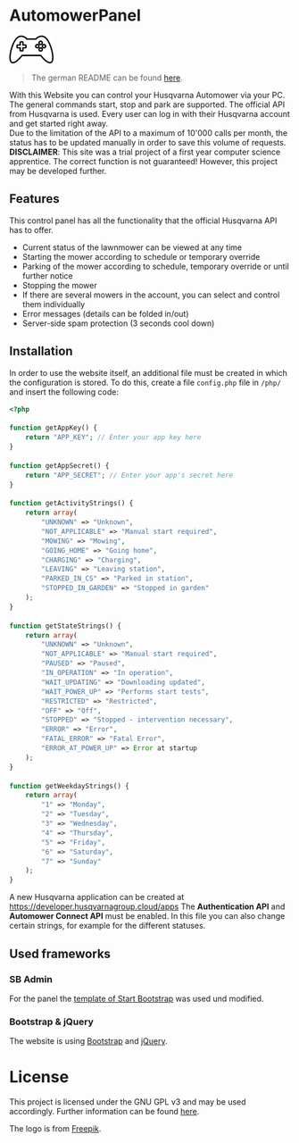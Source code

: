 # AutomowerPanel

<img src="https://github.com/Lezurex/AutomowerPanel/blob/main/dashboard/assets/img/favicon.svg" height="50" alt="logo">

> The german README can be found [here](https://github.com/Lezurex/AutomowerPanel/blob/main/README_DE.md).

With this Website you can control your Husqvarna Automower via your PC. The general commands start, stop and park are supported. The official API from Husqvarna is used. Every user can log in with their Husqvarna account and get started right away.<br />
Due to the limitation of the API to a maximum of 10'000 calls per month, the status has to be updated manually in order to save this volume of requests.<br />
**DISCLAIMER**: This site was a trial project of a first year computer science apprentice. The correct function is not guaranteed! However, this project may be developed further.

## Features
This control panel has all the functionality that the official Husqvarna API has to offer.
- Current status of the lawnmower can be viewed at any time
- Starting the mower according to schedule or temporary override
- Parking of the mower according to schedule, temporary override or until further notice
- Stopping the mower
- If there are several mowers in the account, you can select and control them individually
- Error messages (details can be folded in/out)
- Server-side spam protection (3 seconds cool down)

## Installation

In order to use the website itself, an additional file must be created in which the configuration is stored. To do this, create a file `config.php` file in `/php/` and insert the following code:
```PHP
<?php

function getAppKey() {
    return "APP_KEY"; // Enter your app key here
}

function getAppSecret() {
    return "APP_SECRET"; // Enter your app's secret here
}

function getActivityStrings() {
    return array(
        "UNKNOWN" => "Unknown",
        "NOT_APPLICABLE" => "Manual start required",
        "MOWING" => "Mowing",
        "GOING_HOME" => "Going home",
        "CHARGING" => "Charging",
        "LEAVING" => "Leaving station",
        "PARKED_IN_CS" => "Parked in station",
        "STOPPED_IN_GARDEN" => "Stopped in garden"
    );
}

function getStateStrings() {
    return array(
        "UNKNOWN" => "Unknown",
        "NOT_APPLICABLE" => "Manual start required",
        "PAUSED" => "Paused",
        "IN_OPERATION" => "In operation",
        "WAIT_UPDATING" => "Downloading updated",
        "WAIT_POWER_UP" => "Performs start tests",
        "RESTRICTED" => "Restricted",
        "OFF" => "Off",
        "STOPPED" => "Stopped - intervention necessary",
        "ERROR" => "Error",
        "FATAL_ERROR" => "Fatal Error",
        "ERROR_AT_POWER_UP" => Error at startup
    );
}

function getWeekdayStrings() {
    return array(
        "1" => "Monday",
        "2" => "Tuesday",
        "3" => "Wednesday",
        "4" => "Thursday",
        "5" => "Friday",
        "6" => "Saturday",
        "7" => "Sunday"
    );
}
```
A new Husqvarna application can be created at https://developer.husqvarnagroup.cloud/apps The **Authentication API** and **Automower Connect API** must be enabled.
In this file you can also change certain strings, for example for the different statuses.

## Used frameworks
### SB Admin
For the panel the [template of Start Bootstrap](https://startbootstrap.com/templates/sb-admin/) was used und modified.

### Bootstrap & jQuery
The website is using [Bootstrap](https://getbootstrap.com/) and [jQuery](https://jquery.com).

# License
This project is licensed under the GNU GPL v3 and may be used accordingly. Further information can be found [here](https://github.com/Lezurex/AutomowerPanel/blob/main/LICENSE).

The logo is from [Freepik](https://www.flaticon.com/de/autoren/freepik).
